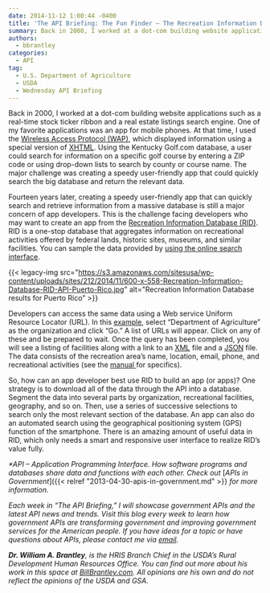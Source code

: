 ```yaml
---
date: 2014-11-12 1:00:44 -0400
title: 'The API Briefing: The Fun Finder – The Recreation Information Database'
summary: Back in 2000, I worked at a dot-com building website applications such as a real-time stock ticker ribbon and a real estate listings search engine. One of my favorite applications was an app for mobile phones. At that time, I used the Wireless Access Protocol (WAP), which displayed information using a special version of XHTML.
authors:
  - bbrantley
categories:
  - API
tag:
  - U.S. Department of Agriculture
  - USDA
  - Wednesday API Briefing
---
```


Back in 2000, I worked at a dot-com building website applications such as a real-time stock ticker ribbon and a real estate listings search engine. One of my favorite applications was an app for mobile phones. At that time, I used the <a href="http://en.wikipedia.org/wiki/Wireless_Application_Protocol" target="_blank">Wireless Access Protocol (WAP)</a>, which displayed information using a special version of <a href="http://en.wikipedia.org/wiki/XHTML" target="_blank">XHTML</a>. Using the Kentucky Golf.com database, a user could search for information on a specific golf course by entering a ZIP code or using drop-down lists to search by county or course name. The major challenge was creating a speedy user-friendly app that could quickly search the big database and return the relevant data.

Fourteen years later, creating a speedy user-friendly app that can quickly search and retrieve information from a massive database is still a major concern of app developers. This is the challenge facing developers who may want to create an app from the <a href="http://ridb.recreation.gov/" target="_blank">Recreation Information Database (RID)</a>. RID is a one-stop database that aggregates information on recreational activities offered by federal lands, historic sites, museums, and similar facilities. You can sample the data provided by [using the online search interface](http://ridb.recreation.gov/).

{{< legacy-img src="https://s3.amazonaws.com/sitesusa/wp-content/uploads/sites/212/2014/11/600-x-558-Recreation-Information-Database-RID-API-Puerto-Rico.jpg" alt="Recreation Information Database results for Puerto Rico" >}}

Developers can access the same data using a Web service Uniform Resource Locator (URL). In this <a href="https://ridb.recreation.gov/?action=datasharing" target="_blank">example</a>, select “Department of Agriculture” as the organization and click “Go.” A list of URLs will appear. Click on any of these and be prepared to wait. Once the query has been completed, you will see a listing of facilities along with a link to an <a href="http://en.wikipedia.org/wiki/XML" target="_blank">XML</a> file and a <a href="http://en.wikipedia.org/wiki/JSON" target="_blank">JSON</a> file. The data consists of the recreation area’s name, location, email, phone, and recreational activities (see the <a href="https://ridb.recreation.gov/RIDBWebSvcManual.pdf" target="_blank">manual </a>for specifics).

So, how can an app developer best use RID to build an app (or apps)? One strategy is to download all of the data through the API into a database. Segment the data into several parts by organization, recreational facilities, geography, and so on. Then, use a series of successive selections to search only the most relevant section of the database. An app can also do an automated search using the geographical positioning system (GPS) function of the smartphone. There is an amazing amount of useful data in RID, which only needs a smart and responsive user interface to realize RID&#8217;s value fully.

_*API – Application Programming Interface. How software programs and databases share data and functions with each other. Check out_ [_APIs in Government_]({{< relref "2013-04-30-apis-in-government.md" >}} _for more information._

_Each week in “The API Briefing,” I will showcase government APIs and the latest API news and trends. Visit this blog every week to learn how government APIs are transforming government and improving government services for the American people. If you have ideas for a topic or have questions about APIs, please contact me via_ [_email_](mailto:Bill.Brantley@wdc.usda.gov)_._

**_Dr. William A. Brantley_**_, is the HRIS Branch Chief in the USDA&#8217;s Rural Development Human Resources Office. You can find out more about his work in this space at_ [_BillBrantley.com_](http://billbrantley.com/)_. All opinions are his own and do not reflect the opinions of the USDA and GSA._